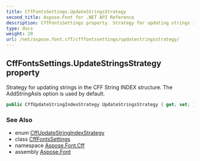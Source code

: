 ```yaml
---
title: CffFontsSettings.UpdateStringsStrategy
second_title: Aspose.Font for .NET API Reference
description: CffFontsSettings property. Strategy for updating strings in the CFF String INDEX structure. The AddStringAsIs option is used by default
type: docs
weight: 20
url: /net/aspose.font.cff/cfffontssettings/updatestringsstrategy/
---
```

## CffFontsSettings.UpdateStringsStrategy property

Strategy for updating strings in the CFF String INDEX structure. The AddStringAsIs option is used by default.

```csharp
public CffUpdateStringIndexStrategy UpdateStringsStrategy { get; set; }
```

### See Also

* enum [CffUpdateStringIndexStrategy](../../../aspose.font.cffdataproviders/cffupdatestringindexstrategy/)
* class [CffFontsSettings](../)
* namespace [Aspose.Font.Cff](../../../aspose.font.cff/)
* assembly [Aspose.Font](../../../)


